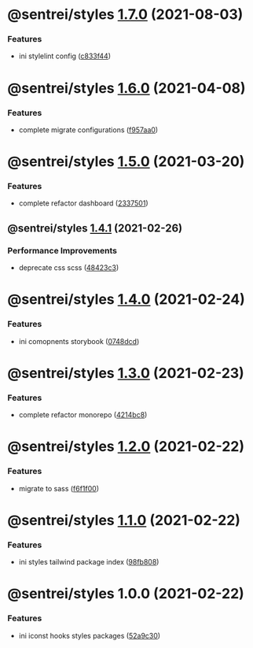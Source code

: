 # @sentrei/styles [1.7.0](https://github.com/sentrei/sentrei/compare/@sentrei/styles@1.6.0...@sentrei/styles@1.7.0) (2021-08-03)

### Features

- ini stylelint config ([c833f44](https://github.com/sentrei/sentrei/commit/c833f44225bb2b5438a29ea68bd47180da4cdd56))

# @sentrei/styles [1.6.0](https://github.com/sentrei/sentrei/compare/@sentrei/styles@1.5.0...@sentrei/styles@1.6.0) (2021-04-08)

### Features

- complete migrate configurations ([f957aa0](https://github.com/sentrei/sentrei/commit/f957aa09bed45c5428d09b50bd3d7164d3ebbdaf))

# @sentrei/styles [1.5.0](https://github.com/sentrei/sentrei/compare/@sentrei/styles@1.4.1...@sentrei/styles@1.5.0) (2021-03-20)

### Features

- complete refactor dashboard ([2337501](https://github.com/sentrei/sentrei/commit/2337501423d8770572c232c858fac71c0599327c))

## @sentrei/styles [1.4.1](https://github.com/sentrei/sentrei/compare/@sentrei/styles@1.4.0...@sentrei/styles@1.4.1) (2021-02-26)

### Performance Improvements

- deprecate css scss ([48423c3](https://github.com/sentrei/sentrei/commit/48423c3891b32280e5da91e0bf1e044d9f9c7ae8))

# @sentrei/styles [1.4.0](https://github.com/sentrei/sentrei/compare/@sentrei/styles@1.3.0...@sentrei/styles@1.4.0) (2021-02-24)

### Features

- ini comopnents storybook ([0748dcd](https://github.com/sentrei/sentrei/commit/0748dcd5b27552af5a7349b7b538e5e34946daa6))

# @sentrei/styles [1.3.0](https://github.com/sentrei/sentrei/compare/@sentrei/styles@1.2.0...@sentrei/styles@1.3.0) (2021-02-23)

### Features

- complete refactor monorepo ([4214bc8](https://github.com/sentrei/sentrei/commit/4214bc8500527615423801f0a36c16aab0811079))

# @sentrei/styles [1.2.0](https://github.com/sentrei/sentrei/compare/@sentrei/styles@1.1.0...@sentrei/styles@1.2.0) (2021-02-22)

### Features

- migrate to sass ([f6f1f00](https://github.com/sentrei/sentrei/commit/f6f1f00cfe15ba846929b4106ab39a64c726be21))

# @sentrei/styles [1.1.0](https://github.com/sentrei/sentrei/compare/@sentrei/styles@1.0.0...@sentrei/styles@1.1.0) (2021-02-22)

### Features

- ini styles tailwind package index ([98fb808](https://github.com/sentrei/sentrei/commit/98fb808c4baee092990e2fd4fa0eb31965cde604))

# @sentrei/styles 1.0.0 (2021-02-22)

### Features

- ini iconst hooks styles packages ([52a9c30](https://github.com/sentrei/sentrei/commit/52a9c30f8209f8dcb04076a98e82ed55b30b540f))
